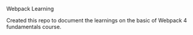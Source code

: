 Webpack Learning

Created this repo to document the learnings on the basic of Webpack 4 fundamentals course.